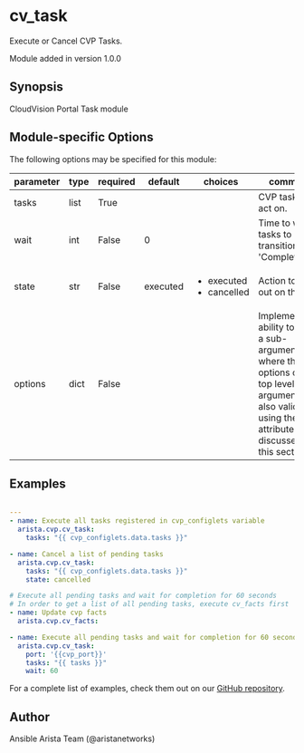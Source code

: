 <!--
  ~ Copyright (c) 2023 Arista Networks, Inc.
  ~ Use of this source code is governed by the Apache License 2.0
  ~ that can be found in the LICENSE file.
  -->

# cv_task

Execute or Cancel CVP Tasks.

Module added in version 1.0.0
## Synopsis

CloudVision Portal Task module

## Module-specific Options

The following options may be specified for this module:

| parameter | type | required | default | choices | comments |
| ------------- |-------------| ---------|----------- |--------- |--------- |
| tasks  |   list | True  |  | | CVP taskIDs to act on. |
| wait  |   int | False  |  0  | | Time to wait for tasks to transition to 'Completed.' |
| state  |   str | False  |  executed  | <ul> <li>executed</li>  <li>cancelled</li> </ul> | Action to carry out on the task. |
| options  |   dict | False  |  | | Implements the ability to create a sub-argument_spec, where the sub options of the top level argument are also validated using the attributes discussed in this section. |


## Examples

```yaml

---
- name: Execute all tasks registered in cvp_configlets variable
  arista.cvp.cv_task:
    tasks: "{{ cvp_configlets.data.tasks }}"

- name: Cancel a list of pending tasks
  arista.cvp.cv_task:
    tasks: "{{ cvp_configlets.data.tasks }}"
    state: cancelled

# Execute all pending tasks and wait for completion for 60 seconds
# In order to get a list of all pending tasks, execute cv_facts first
- name: Update cvp facts
  arista.cvp.cv_facts:

- name: Execute all pending tasks and wait for completion for 60 seconds
  arista.cvp.cv_task:
    port: '{{cvp_port}}'
    tasks: "{{ tasks }}"
    wait: 60

```

For a complete list of examples, check them out on our [GitHub repository](https://github.com/aristanetworks/ansible-cvp/tree/devel/ansible_collections/arista/cvp/examples).


## Author

Ansible Arista Team (@aristanetworks)
